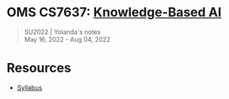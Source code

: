 # OMS CS7637: [Knowledge-Based AI](https://lucylabs.gatech.edu/kbai/spring-2022/)
> SU2022 | Yolanda's notes <br>
> May 16, 2022 - Aug 04, 2022

# Resources
- [Syllabus](https://docs.google.com/document/d/1brRAhKXSVQAM6rlmhhv_15sdi5VxYV2nY_SC32tOOJI/edit)


